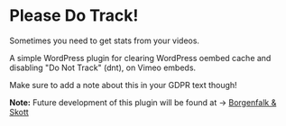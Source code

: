 # Please Do Track!

Sometimes you need to get stats from your videos.

A simple WordPress plugin for clearing WordPress oembed cache and disabling "Do Not Track" (dnt), on Vimeo embeds.

Make sure to add a note about this in your GDPR text though!

**Note:** Future development of this plugin will be found at -> [Borgenfalk & Skott](https://github.com/borgenfalkskott/please-do-track)
